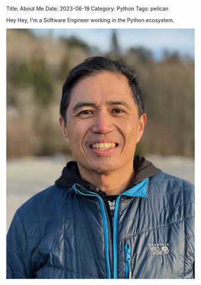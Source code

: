Title: About Me
Date: 2023-06-19
Category: Python
Tags: pelican

Hey Hey, I'm a Software Engineer working in the Python ecosystem.

![justme](../images/self/caesarjan22.jpg)
